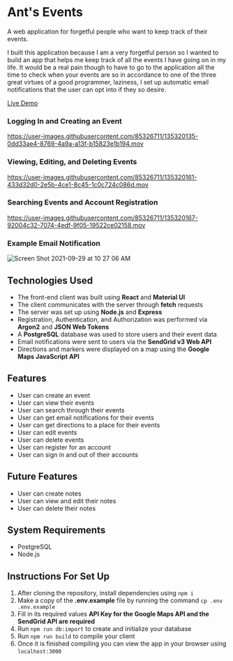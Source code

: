 # Ant's Events  

A web application for forgetful people who want to keep track of their events.  

I built this application because I am a very forgetful person so I wanted to build an app that helps me keep track of all the events I have going on in my life. It would be a real pain though to have to go to the application all the time to check when your events are so in accordance to one of the three great virtues of a good programmer, laziness, I set up automatic email notifications that the user can opt into if they so desire.  

[Live Demo](https://ants-events.herokuapp.com/)  

### Logging In and Creating an Event  
https://user-images.githubusercontent.com/85326711/135320135-0dd33ae4-8769-4a9a-a13f-b15823e1b194.mov
### Viewing, Editing, and Deleting Events  
https://user-images.githubusercontent.com/85326711/135320161-433d32d0-2e5b-4ce1-8c45-1c0c724c086d.mov
### Searching Events and Account Registration
https://user-images.githubusercontent.com/85326711/135320167-92004c32-7074-4edf-9f05-19522ce02158.mov
### Example Email Notification
![Screen Shot 2021-09-29 at 10 27 06 AM](https://user-images.githubusercontent.com/85326711/135320514-1be9ce43-416f-4f04-9566-94361da85b98.png)

## Technologies Used  
* The front-end client was built using **React** and **Material UI**  
* The client communicates with the server through **fetch** requests  
* The server was set up using **Node.js** and **Express**  
* Registration, Authentication, and Authorization was performed via **Argon2** and **JSON Web Tokens**  
* A **PostgreSQL** database was used to store users and their event data  
* Email notifications were sent to users via the **SendGrid v3 Web API**  
* Directions and markers were displayed on a map using the **Google Maps JavaScript API**  
                
## Features  
* User can create an event  
* User can view their events  
* User can search through their events  
* User can get email notifications for their events  
* User can get directions to a place for their events  
* User can edit events  
* User can delete events  
* User can register for an account  
* User can sign in and out of their accounts  

## Future Features
* User can create notes
* User can view and edit their notes
* User can delete their notes
  
## System Requirements
* PostgreSQL
* Node.js
  
## Instructions For Set Up
  1. After cloning the repository, install dependencies using `npm i`
  2. Make a copy of the **.env.example** file by running the command `cp .env .env.example`
  3. Fill in its required values **API Key for the __Google Maps API__ and the __SendGrid API__ are __required__**
  4. Run `npm run db:import` to create and initialize your database
  5. Run `npm run build` to compile your client
  6. Once it is finished compiling you can view the app in your browser using `localhost:3000`
  
